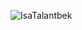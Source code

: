 <p><img align="left" src="https://github-readme-stats.vercel.app/api/top-langs?username=IsaTalantbek&show_icons=true&locale=en&layout=compact" alt="IsaTalantbek" /></p>

